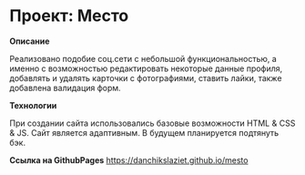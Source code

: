 # Проект: Место

**Описание**

Реализовано подобие соц.сети с небольшой функциональностью, а именно с возможностью редактировать некоторые данные профиля, добавлять и удалять карточки с фотографиями, ставить лайки, также добавлена валидация форм.


**Технологии**

При создании сайта использовались базовые возможности HTML & CSS & JS. Сайт является адаптивным.
В будущем планируется подтянуть бэк.

**Ссылка на GithubPages**
https://danchikslaziet.github.io/mesto
